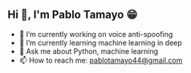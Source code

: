 ## Hi 👋, I'm Pablo Tamayo 😁

- 🔭 I’m currently working on voice anti-spoofing
- 🌱 I’m currently learning machine learning in deep
- 💬 Ask me about Python, machine learning
- 📫 How to reach me: pablotamayo44@gmail.com


<!--
**Pablot123/Pablot123** is a ✨ _special_ ✨ repository because its `README.md` (this file) appears on your GitHub profile.

Here are some ideas to get you started:

- 🔭 I’m currently working on ...
- 🌱 I’m currently learning ...
- 👯 I’m looking to collaborate on ...
- 🤔 I’m looking for help with ...
- 💬 Ask me about ...
- 📫 How to reach me: ...
- 😄 Pronouns: ...
- ⚡ Fun fact: ...
-->
